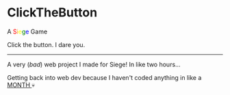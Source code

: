 # ClickTheButton

A <span style="color:red;">S</span><span style="color:orange;">i</span><span style="color:yellow;">e</span><span style="color:green;">g</span><span style="color:blue;">e</span> Game

Click the button. I dare you.

__________________________________________________________________________
A very (*bad*) web project I made for Siege! In like two hours...

Getting back into web dev because I haven't coded anything in like a 
<u> MONTH </u>
💀

